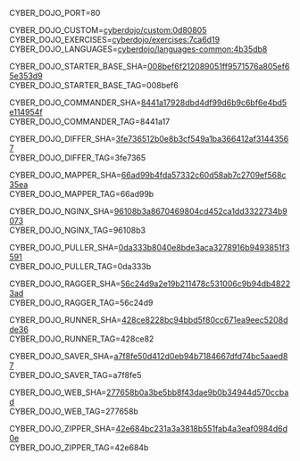 
CYBER_DOJO_PORT=80<br/>

CYBER_DOJO_CUSTOM=[cyberdojo/custom:0d80805](https://github.com/cyber-dojo/custom/commit/0d808054b9a4eeab7d08647b7f6306d7edf32d91)<br/>
CYBER_DOJO_EXERCISES=[cyberdojo/exercises:7ca6d19](https://github.com/cyber-dojo/exercises/commit/7ca6d19b97b37d74384d0f7fa25daf53d3fb80e4)<br/>
CYBER_DOJO_LANGUAGES=[cyberdojo/languages-common:4b35db8](https://github.com/cyber-dojo/languages/commit/4b35db82bf937cded497991469c20be43b66c1f5)<br/>

CYBER_DOJO_STARTER_BASE_SHA=[008bef6f212089051ff9571576a805ef65e353d9](https://github.com/cyber-dojo/starter-base/commit/008bef6f212089051ff9571576a805ef65e353d9)<br/>
CYBER_DOJO_STARTER_BASE_TAG=008bef6<br/>

CYBER_DOJO_COMMANDER_SHA=[8441a17928dbd4df99d6b9c6bf6e4bd5e114954f](https://github.com/cyber-dojo/commander/commit/8441a17928dbd4df99d6b9c6bf6e4bd5e114954f)<br/>
CYBER_DOJO_COMMANDER_TAG=8441a17<br/>

CYBER_DOJO_DIFFER_SHA=[3fe736512b0e8b3cf549a1ba366412af31443567](https://github.com/cyber-dojo/differ/commit/3fe736512b0e8b3cf549a1ba366412af31443567)<br/>
CYBER_DOJO_DIFFER_TAG=3fe7365<br/>

CYBER_DOJO_MAPPER_SHA=[66ad99b4fda57332c60d58ab7c2709ef568c35ea](https://github.com/cyber-dojo/mapper/commit/66ad99b4fda57332c60d58ab7c2709ef568c35ea)<br/>
CYBER_DOJO_MAPPER_TAG=66ad99b<br/>

CYBER_DOJO_NGINX_SHA=[96108b3a8670469804cd452ca1dd3322734b9073](https://github.com/cyber-dojo/nginx/commit/96108b3a8670469804cd452ca1dd3322734b9073)<br/>
CYBER_DOJO_NGINX_TAG=96108b3<br/>

CYBER_DOJO_PULLER_SHA=[0da333b8040e8bde3aca3278916b9493851f3591](https://github.com/cyber-dojo/puller/commit/0da333b8040e8bde3aca3278916b9493851f3591)<br/>
CYBER_DOJO_PULLER_TAG=0da333b<br/>

CYBER_DOJO_RAGGER_SHA=[56c24d9a2e19b211478c531006c9b94db48223ad](https://github.com/cyber-dojo/ragger/commit/56c24d9a2e19b211478c531006c9b94db48223ad)<br/>
CYBER_DOJO_RAGGER_TAG=56c24d9<br/>

CYBER_DOJO_RUNNER_SHA=[428ce8228bc94bbd5f80cc671ea9eec5208dde36](https://github.com/cyber-dojo/runner/commit/428ce8228bc94bbd5f80cc671ea9eec5208dde36)<br/>
CYBER_DOJO_RUNNER_TAG=428ce82<br/>

CYBER_DOJO_SAVER_SHA=[a7f8fe50d412d0eb94b7184667dfd74bc5aaed87](https://github.com/cyber-dojo/saver/commit/a7f8fe50d412d0eb94b7184667dfd74bc5aaed87)<br/>
CYBER_DOJO_SAVER_TAG=a7f8fe5<br/>

CYBER_DOJO_WEB_SHA=[277658b0a3be5bb8f43dae9b0b34944d570ccbad](https://github.com/cyber-dojo/web/commit/277658b0a3be5bb8f43dae9b0b34944d570ccbad)<br/>
CYBER_DOJO_WEB_TAG=277658b<br/>

CYBER_DOJO_ZIPPER_SHA=[42e684bc231a3a3818b551fab4a3eaf0984d6d0e](https://github.com/cyber-dojo/zipper/commit/42e684bc231a3a3818b551fab4a3eaf0984d6d0e)<br/>
CYBER_DOJO_ZIPPER_TAG=42e684b<br/>
